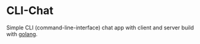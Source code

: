 # CLI-Chat
Simple CLI (command-line-interface) chat app with client and server build with [golang](https://go.dev/).
